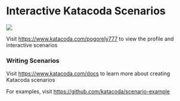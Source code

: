 # Interactive Katacoda Scenarios

[![](http://shields.katacoda.com/katacoda/pogorely777/count.svg)](https://www.katacoda.com/pogorely777 "Get your profile on Katacoda.com")

Visit https://www.katacoda.com/pogorely777 to view the profile and interactive scenarios

### Writing Scenarios
Visit https://www.katacoda.com/docs to learn more about creating Katacoda scenarios

For examples, visit https://github.com/katacoda/scenario-example
